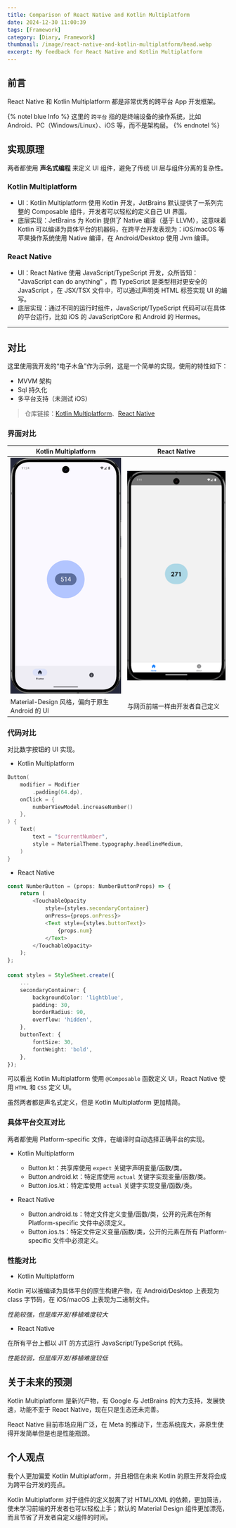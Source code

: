 ```yaml
---
title: Comparison of React Native and Kotlin Multiplatform
date: 2024-12-30 11:00:39
tags: [Framework]
category: [Diary, Framework]
thumbnail: /image/react-native-and-kotlin-multiplatform/head.webp
excerpt: My feedback for React Native and Kotlin Multiplatform
---
```


## 前言

React Native 和 Kotlin Multiplatform 都是非常优秀的跨平台 App 开发框架。

{% notel blue Info %}
这里的 `跨平台` 指的是终端设备的操作系统，比如 Android、PC（Windows/Linux）、iOS 等，而不是架构层。
{% endnotel %}

## 实现原理

两者都使用 **声名式编程** 来定义 UI 组件，避免了传统 UI 层与组件分离的复杂性。

### Kotlin Multiplatform

- UI：Kotlin Multiplatform 使用 Kotlin 开发，JetBrains 默认提供了一系列完整的 Composable 组件，开发者可以轻松的定义自己 UI 界面。
- 底层实现：JetBrains 为 Kotlin 提供了 Native 编译（基于 LLVM），这意味着 Kotlin 可以编译为具体平台的机器码，在跨平台开发表现为：iOS/macOS 等苹果操作系统使用 Native 编译，在 Android/Desktop 使用 Jvm 编译。

### React Native

- UI：React Native 使用 JavaScript/TypeScript 开发，众所皆知： "JavaScript can do anything" ，而 TypeScript 是类型相对更安全的 JavaScript ，在 JSX/TSX 文件中，可以通过声明类 HTML 标签实现 UI 的编写。
- 底层实现：通过不同的运行时组件，JavaScript/TypeScript 代码可以在具体的平台运行，比如 iOS 的 JavaScriptCore 和 Android 的 Hermes。

---

## 对比

这里使用我开发的“电子木鱼”作为示例，这是一个简单的实现，使用的特性如下：

- MVVM 架构
- Sql 持久化
- 多平台支持（未测试 iOS）

> 仓库链接：[Kotlin Multiplatform](https://github.com/Yttehs-HDX/KMP-Counter)、[React Native](https://github.com/Yttehs-HDX/RN-Counter)

### 界面对比

| Kotlin Multiplatform                                                                              | React Native                                                                                          |
|---------------------------------------------------------------------------------------------------|-------------------------------------------------------------------------------------------------------|
| ![Android](https://raw.githubusercontent.com/Yttehs-HDX/KMP-Counter/main/docs/assets/android.png) | ![Android](https://raw.githubusercontent.com/Yttehs-HDX/RN-Counter/main/docs/assets/android-home.png) |
| Material-Design 风格，偏向于原生 Android 的 UI                                                    | 与网页前端一样由开发者自己定义                                                                        |

### 代码对比

对比数字按钮的 UI 实现。

- Kotlin Multiplatform

```kotlin
Button(
    modifier = Modifier
        .padding(64.dp),
    onClick = {
        numberViewModel.increaseNumber()
    },
) {
    Text(
        text = "$currentNumber",
        style = MaterialTheme.typography.headlineMedium,
    )
}
```

- React Native

```typescript
const NumberButton = (props: NumberButtonProps) => {
    return (
        <TouchableOpacity
            style={styles.secondaryContainer}
            onPress={props.onPress}>
            <Text style={styles.buttonText}>
                {props.num}
            </Text>
        </TouchableOpacity>
    );
};

const styles = StyleSheet.create({
    ...
    secondaryContainer: {
        backgroundColor: 'lightblue',
        padding: 30,
        borderRadius: 90,
        overflow: 'hidden',
    },
    buttonText: {
        fontSize: 30,
        fontWeight: 'bold',
    },
});
```

可以看出 Kotlin Multiplatform 使用 `@Composable` 函数定义 UI，React Native 使用 `HTML` 和 `CSS` 定义 UI。

虽然两者都是声名式定义，但是 Kotlin Multiplatform 更加精简。

### 具体平台交互对比

两者都使用 Platform-specific 文件，在编译时自动选择正确平台的实现。

- Kotlin Multiplatform

    - Button.kt：共享库使用 `expect` 关键字声明变量/函数/类。
    - Button.android.kt：特定库使用 `actual` 关键字实现变量/函数/类。
    - Button.ios.kt：特定库使用 `actual` 关键字实现变量/函数/类。

- React Native

    - Button.android.ts：特定文件定义变量/函数/类，公开的元素在所有 Platform-specific 文件中必须定义。
    - Button.ios.ts：特定文件定义变量/函数/类，公开的元素在所有 Platform-specific 文件中必须定义。

### 性能对比

- Kotlin Multiplatform

Kotlin 可以被编译为具体平台的原生构建产物，在 Android/Desktop 上表现为 class 字节码，在 iOS/macOS 上表现为二进制文件。

*性能较强，但是库开发/移植难度较大*

- React Native

在所有平台上都以 JIT 的方式运行 JavaScript/TypeScript 代码。

*性能较弱，但是库开发/移植难度较低*

## 关于未来的预测

Kotlin Multiplatform 是新兴产物，有 Google 与 JetBrains 的大力支持，发展快速，功能不亚于 React Native，现在只是生态还未完善。

React Native 目前市场应用广泛，在 Meta 的推动下，生态系统庞大，非原生使得开发简单但是也是性能瓶颈。

## 个人观点

我个人更加偏爱 Kotlin Multiplatform，并且相信在未来 Kotlin 的原生开发将会成为跨平台开发的亮点。

Kotlin Multiplatform 对于组件的定义脱离了对 HTML/XML 的依赖，更加简洁，使未学习前端的开发者也可以轻松上手；默认的 Material Design 组件更加漂亮，而且节省了开发者自定义组件的时间。

